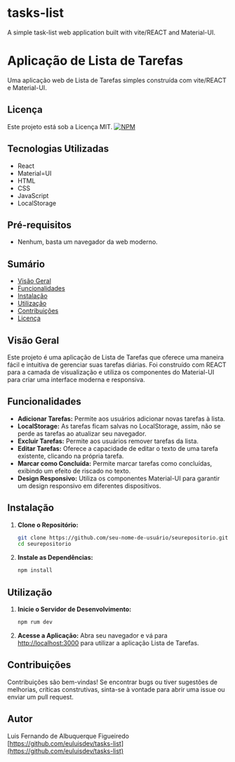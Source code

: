# tasks-list
A simple task-list web application built with vite/REACT and Material-UI.

# Aplicação de Lista de Tarefas

Uma aplicação web de Lista de Tarefas simples construída com vite/REACT e Material-UI.

## Licença
Este projeto está sob a Licença MIT.
[![NPM](https://img.shields.io/npm/l/react)](https://github.com/euluisdev/tasks-list/blob/master/LICENSE)

## Tecnologias Utilizadas
- React
- Material=UI
- HTML
- CSS
- JavaScript
- LocalStorage

## Pré-requisitos
- Nenhum, basta um navegador da web moderno.

## Sumário
- [Visão Geral](#visão-geral)
- [Funcionalidades](#funcionalidades)
- [Instalação](#instalação)
- [Utilização](#utilização)
- [Contribuições](#contribuições)
- [Licença](#licença)

## Visão Geral

Este projeto é uma aplicação de Lista de Tarefas que oferece uma maneira fácil e intuitiva de gerenciar suas 
tarefas diárias. Foi construído com REACT para a camada de visualização e utiliza os componentes do Material-UI 
para criar uma interface moderna e responsiva.

## Funcionalidades

- **Adicionar Tarefas:** Permite aos usuários adicionar novas tarefas à lista.
- **LocalStorage:** As tarefas ficam salvas no LocalStorage, assim, não se perde as tarefas ao atualizar seu navegador.
- **Excluir Tarefas:** Permite aos usuários remover tarefas da lista.
- **Editar Tarefas:** Oferece a capacidade de editar o texto de uma tarefa existente, clicando na própria tarefa.
- **Marcar como Concluída:** Permite marcar tarefas como concluídas, exibindo um efeito de riscado no texto.
- **Design Responsivo:** Utiliza os componentes Material-UI para garantir um design responsivo em diferentes dispositivos.

## Instalação

1. **Clone o Repositório:**
    ```bash
    git clone https://github.com/seu-nome-de-usuário/seurepositorio.git
    cd seurepositorio
    ```

2. **Instale as Dependências:**
    ```bash
    npm install
    ```

## Utilização

1. **Inicie o Servidor de Desenvolvimento:**
    ```bash
    npm rum dev
    ```

2. **Acesse a Aplicação:**
    Abra seu navegador e vá para [http://localhost:3000](http://localhost:3000) para utilizar a aplicação Lista de Tarefas.

## Contribuições

Contribuições são bem-vindas! Se encontrar bugs ou tiver sugestões de melhorias, críticas construtivas, sinta-se à vontade para abrir uma issue ou enviar um pull request.

## Autor
Luis Fernando de Albuquerque Figueiredo
[https://github.com/euluisdev/tasks-list](https://github.com/euluisdev/tasks-list)
